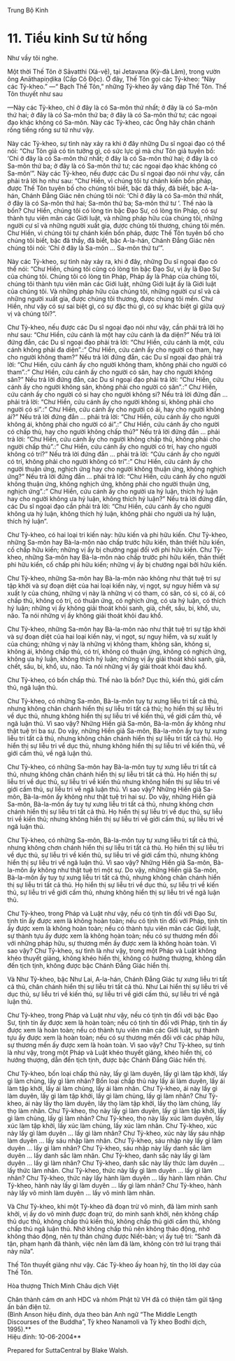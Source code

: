  

Trung Bộ Kinh

# 11\. Tiểu kinh Sư tử hống

Như vầy tôi nghe.

Một thời Thế Tôn ở Sāvatthi (Xá-vệ), tại Jetavana (Kỳ-đà Lâm), trong vườn ông Anāthapiṇḍika (Cấp Cô Ðộc). Ở đây, Thế Tôn gọi các Tỷ-kheo: “Này các Tỷ-kheo.” —“ Bạch Thế Tôn,” những Tỷ-kheo ấy vâng đáp Thế Tôn. Thế Tôn thuyết như sau

—Này các Tỷ-kheo, chỉ ở đây là có Sa-môn thứ nhất; ở đây là có Sa-môn thứ hai; ở đây là có Sa-môn thứ ba; ở đây là có Sa-môn thứ tư; các ngoại đạo khác không có Sa-môn. Này các Tỷ-kheo, các Ông hãy chân chánh rống tiếng rống sư tử như vậy.

Này các Tỷ-kheo, sự tình này xảy ra khi ở đây những Du sĩ ngoại đạo có thể nói: “Chư Tôn giả có tin tưởng gì, có sức lực gì mà chư Tôn giả tuyên bố: ‘Chỉ ở đây là có Sa-môn thứ nhất; ở đây là có Sa-môn thứ hai; ở đây là có Sa-môn thứ ba; ở đây là có Sa-môn thứ tư; các ngoại đạo khác không có Sa-môn’”. Này các Tỷ-kheo, nếu được các Du sĩ ngoại đạo nói như vậy, cần phải trả lời họ như sau: “Chư Hiền, vì chúng tôi tự chánh kiến bốn pháp, được Thế Tôn tuyên bố cho chúng tôi biết, bậc đã thấy, đã biết, bậc A-la-hán, Chánh Ðẳng Giác nên chúng tôi nói: ‘Chỉ ở đây là có Sa-môn thứ nhất, ở đây là có Sa-môn thứ hai; Sa-môn thứ ba; Sa-môn thứ tư ‘. Thế nào là bốn? Chư Hiền, chúng tôi có lòng tin bậc Ðạo Sư, có lòng tin Pháp, có sự thành tựu viên mãn các Giới luật, và những pháp hữu của chúng tôi, những người cư sĩ và những người xuất gia, được chúng tôi thương, chúng tôi mến. Chư Hiền, vì chúng tôi tự chánh kiến bốn pháp, được Thế Tôn tuyên bố cho chúng tôi biết, bậc đã thấy, đã biết, bậc A-la-hán, Chánh Ðẳng Giác nên chúng tôi nói: ‘Chỉ ở đây là Sa-môn … Sa-môn thứ tư’”.

Này các Tỷ-kheo, sự tình này xảy ra, khi ở đây, những Du sĩ ngoại đạo có thể nói: “Chư Hiền, chúng tôi cũng có lòng tin bậc Ðạo Sư, vị ấy là Ðạo Sư của chúng tôi. Chúng tôi có lòng tin Pháp, Pháp ấy là Pháp của chúng tôi, chúng tôi thành tựu viên mãn các Giới luật, những Giới luật ấy là Giới luật của chúng tôi. Và những pháp hữu của chúng tôi, những người cư sĩ và cả những người xuất gia, được chúng tôi thương, được chúng tôi mến. Chư Hiền, như vậy có sự sai biệt gì, có sự đặc thù gì, có sự khác biệt gì giữa quý vị và chúng tôi?”.

Chư Tỷ-kheo, nếu được các Du sĩ ngoại đạo nói như vậy, cần phải trả lời họ như sau: “Chư Hiền, cứu cánh là một hay cứu cánh là đa diện?” Nếu trả lời đứng đắn, các Du sĩ ngoại đạo phải trả lời: “Chư Hiền, cứu cánh là một, cứu cánh không phải đa diện”.:” Chư Hiền, cứu cánh ấy cho người có tham, hay cho người không tham?” Nếu trả lời đứng đắn, các Du sĩ ngoại đạo phải trả lời: “Chư Hiền, cứu cánh ấy cho người không tham, không phải cho người có tham”.:” Chư Hiền, cứu cánh ấy cho người có sân, hay cho người không sân?” Nếu trả lời đứng đắn, các Du sĩ ngoại đạo phải trả lời: “Chư Hiền, cứu cánh ấy cho người không sân, không phải cho người có sân”.:” Chư Hiền, cứu cánh ấy cho người có si hay cho người không si? Nếu trả lời đứng đắn … phải trả lời: “Chư Hiền, cứu cánh ấy cho người không si, không phải cho người có si”.:” Chư Hiền, cứu cánh ấy cho người có ái, hay cho người không ái?” Nếu trả lời đứng đắn … phải trả lời: “Chư Hiền, cứu cánh ấy cho người không ái, không phải cho người có ái”.:” Chư Hiền, cứu cánh ấy cho người có chấp thủ, hay cho người không chấp thủ?” Nếu trả lời đứng đắn … phải trả lời: “Chư Hiền, cứu cánh ấy cho người không chấp thủ, không phải cho người chấp thủ”.:” Chư Hiền, cứu cánh ấy cho người có trí, hay cho người không có trí?” Nếu trả lời đứng đắn … phải trả lời: “Cứu cánh ấy cho người có trí, không phải cho người không có trí”.:” Chư Hiền, cứu cánh ấy cho người thuận ứng, nghịch ứng hay cho người không thuận ứng, không nghịch ứng?” Nếu trả lời đứng đắn … phải trả lời: “Chư Hiền, cứu cánh ấy cho người không thuận ứng, không nghịch ứng, không phải cho người thuận ứng, nghịch ứng”.:” Chư Hiền, cứu cánh ấy cho người ưa hý luận, thích hý luận hay cho người không ưa hý luận, không thích hý luận?” Nếu trả lời đứng đắn, các Du sĩ ngoại đạo cần phải trả lời: “Chư Hiền, cứu cánh ấy cho người không ưa hý luận, không thích hý luận, không phải cho người ưa hý luận, thích hý luận”.

Chư Tỷ-kheo, có hai loại tri kiến này: hữu kiến và phi hữu kiến. Chư Tỷ-kheo, những Sa-môn hay Bà-la-môn nào chấp trước hữu kiến, thân thiết hữu kiến, cố chấp hữu kiến; những vị ấy bị chướng ngại đối với phi hữu kiến. Chư Tỷ-kheo, những Sa-môn hay Bà-la-môn nào chấp trước phi hữu kiến, thân thiết phi hữu kiến, cố chấp phi hữu kiến; những vị ấy bị chướng ngại bởi hữu kiến.

Chư Tỷ-kheo, những Sa-môn hay Bà-la-môn nào không như thật tuệ tri sự tập khởi và sự đoạn diệt của hai loại kiến này, vị ngọt, sự nguy hiểm và sự xuất ly của chúng, những vị này là những vị có tham, có sân, có si, có ái, có chấp thủ, không có trí, có thuận ứng, có nghịch ứng, có ưa hý luận, có thích hý luận; những vị ấy không giải thoát khỏi sanh, già, chết, sầu, bi, khổ, ưu, não. Ta nói những vị ấy không giải thoát khỏi đau khổ.

Chư Tỷ-kheo, những Sa-môn hay Bà-la-môn nào như thật tuệ tri sự tập khởi và sự đoạn diệt của hai loại kiến này, vị ngọt, sự nguy hiểm, và sự xuất ly của chúng; những vị này là những vị không tham, không sân, không si, không ái, không chấp thủ, có trí, không có thuận ứng, không có nghịch ứng, không ưa hý luận, không thích hý luận; những vị ấy giải thoát khỏi sanh, già, chết, sầu, bi, khổ, ưu, não. Ta nói những vị ấy giải thoát khỏi đau khổ.

Chư Tỷ-kheo, có bốn chấp thủ. Thế nào là bốn? Dục thủ, kiến thủ, giới cấm thủ, ngã luận thủ.

Chư Tỷ-kheo, có những Sa-môn, Bà-la-môn tuy tự xưng liễu tri tất cả thủ, nhưng không chân chánh hiển thị sự liễu tri tất cả thủ; họ hiển thị sự liễu tri về dục thủ, nhưng không hiển thị sự liễu tri về kiến thủ, về giới cấm thủ, về ngã luận thủ. Vì sao vậy? Những Hiền giả Sa-môn, Bà-la-môn ấy không như thật tuệ tri ba sự. Do vậy, những Hiền giả Sa-môn, Bà-la-môn ấy tuy tự xưng liễu tri tất cả thủ, nhưng không chân chánh hiển thị sự liễu tri tất cả thủ. Họ hiển thị sự liễu tri về dục thủ, nhưng không hiển thị sự liễu tri về kiến thủ, về giới cấm thủ, về ngã luận thủ.

Chư Tỷ-kheo, có những Sa-môn hay Bà-la-môn tuy tự xưng liễu tri tất cả thủ, nhưng không chân chánh hiển thị sự liễu tri tất cả thủ. Họ hiển thị sự liễu tri về dục thủ, sự liễu tri về kiến thủ nhưng không hiển thị sự liễu tri về giới cấm thủ, sự liễu tri về ngã luận thủ. Vì sao vậy? Những Hiền giả Sa-môn, Bà-la-môn ấy không như thật tuệ tri hai sự. Do vậy, những Hiền giả Sa-môn, Bà-la-môn ấy tuy tự xưng liễu tri tất cả thủ, nhưng không chơn chánh hiển thị sự liễu tri tất cả thủ. Họ hiển thị sự liễu tri về dục thủ, sự liễu tri về kiến thủ; nhưng không hiển thị sự liễu tri về giới cấm thủ, sự liễu tri về ngã luận thủ.

Chư Tỷ-kheo, có những Sa-môn, Bà-la-môn tuy tự xưng liễu tri tất cả thủ, nhưng không chơn chánh hiển thị sự liễu tri tất cả thủ. Họ hiển thị sự liễu tri về dục thủ, sự liễu tri về kiến thủ, sự liễu tri về giới cấm thủ, nhưng không hiển thị sự liễu tri về ngã luận thủ. Vì sao vậy? Những Hiền giả Sa-môn, Bà-la-môn ấy không như thật tuệ tri một sự. Do vậy, những Hiền giả Sa-môn, Bà-la-môn ấy tuy tự xưng liễu tri tất cả thủ, nhưng không chân chánh hiển thị sự liễu tri tất cả thủ. Họ hiển thị sự liễu tri về dục thủ, sự liễu tri về kiến thủ, sự liễu tri về giới cấm thủ, nhưng không hiển thị sự liễu tri về ngã luận thủ.

Chư Tỷ-kheo, trong Pháp và Luật như vậy, nếu có tịnh tín đối với Ðạo Sư, tịnh tín ấy được xem là không hoàn toàn; nếu có tịnh tín đối với Pháp, tịnh tín ấy được xem là không hoàn toàn; nếu có thành tựu viên mãn các Giới luật, sự thành tựu ấy được xem là không hoàn toàn; nếu có sự thương mến đối với những pháp hữu, sự thương mến ấy được xem là không hoàn toàn. Vì sao vậy? Chư Tỷ-kheo, sự tình là như vậy, trong một Pháp và Luật không khéo thuyết giảng, không khéo hiển thị, không có hướng thượng, không dẫn đến tịch tịnh, không được bậc Chánh Ðẳng Giác hiển thị.

Và Như Tỷ-kheo, bậc Như Lai, A-la-hán, Chánh Ðẳng Giác tự xưng liễu tri tất cả thủ, chân chánh hiển thị sự liễu tri tất cả thủ. Như Lai hiển thị sự liễu tri về dục thủ, sự liễu tri về kiến thủ, sự liễu tri về giới cấm thủ, sự liễu tri về ngã luận thủ.

Chư Tỷ-kheo, trong Pháp và Luật như vậy, nếu có tịnh tín đối với bậc Ðạo Sư, tịnh tín ấy được xem là hoàn toàn; nếu có tịnh tín đối với Pháp, tịnh tín ấy được xem là hoàn toàn; nếu có thành tựu viên mãn các Giới luật, sự thành tựu ấy được xem là hoàn toàn; nếu có sự thương mến đối với các pháp hữu, sự thương mến ấy được xem là hoàn toàn. Vì sao vậy? Chư Tỷ-kheo, sự tình là như vậy, trong một Pháp và Luật khéo thuyết giảng, khéo hiển thị, có hướng thượng, dẫn đến tịch tịnh, được bậc Chánh Ðẳng Giác hiển thị.

Chư Tỷ-kheo, bốn loại chấp thủ này, lấy gì làm duyên, lấy gì làm tập khởi, lấy gì làm chủng, lấy gì làm nhân? Bốn loại chấp thủ này lấy ái làm duyên, lấy ái làm tập khởi, lấy ái làm chủng, lấy ái làm nhân. Chư Tỷ-kheo, ái này lấy gì làm duyên, lấy gì làm tập khởi, lấy gì làm chủng, lấy gì làm nhân? Chư Tỷ-kheo, ái này lấy thọ làm duyên, lấy thọ làm tập khởi, lấy thọ làm chủng, lấy thọ làm nhân. Chư Tỷ-kheo, thọ này lấy gì làm duyên, lấy gì làm tập khởi, lấy gì làm chủng, lấy gì làm nhân? Chư Tỷ-kheo, thọ này lấy xúc làm duyên, lấy xúc làm tập khởi, lấy xúc làm chủng, lấy xúc làm nhân. Chư Tỷ-kheo, xúc này lấy gì làm duyên … lấy gì làm nhân? Chư Tỷ-kheo, xúc này lấy sáu nhập làm duyên … lấy sáu nhập làm nhân. Chư Tỷ-kheo, sáu nhập này lấy gì làm duyên … lấy gì làm nhân? Chư Tỷ-kheo, sáu nhập này lấy danh sắc làm duyên … lấy danh sắc làm nhân. Chư Tỷ-kheo, danh sắc này lấy gì làm duyên … lấy gì làm nhân? Chư Tỷ-kheo, danh sắc này lấy thức làm duyên … lấy thức làm nhân. Chư Tỷ-kheo, thức này lấy gì làm duyên … lấy gì làm nhân? Chư Tỷ-kheo, thức này lấy hành làm duyên … lấy hành làm nhân. Chư Tỷ-kheo, hành này lấy gì làm duyên … lấy gì làm nhân? Chư Tỷ-kheo, hành này lấy vô minh làm duyên … lấy vô minh làm nhân.

Và Chư Tỷ-kheo, khi một Tỷ-kheo đã đoạn trừ vô minh, đã làm minh sanh khởi, vị ấy do vô minh được đoạn trừ, do minh sanh khởi, nên không chấp thủ dục thủ, không chấp thủ kiến thủ, không chấp thủ giới cấm thủ, không chấp thủ ngã luận thủ. Nhờ không chấp thủ nên không tháo động, nhờ không tháo động, nên tự thân chứng được Niết-bàn; vị ấy tuệ tri: “Sanh đã tận, phạm hạnh đã thành, việc nên làm đã làm, không còn trở lui trạng thái này nữa”.

Thế Tôn thuyết giảng như vậy. Các Tỷ-kheo ấy hoan hỷ, tín thọ lời dạy của Thế Tôn.

Hòa thượng Thích Minh Châu dịch Việt

Chân thành cám ơn anh HDC và nhóm Phật tử VH đã có thiện tâm gửi tặng ấn bản điện tử.  
(Bình Anson hiệu đính, dựa theo bản Anh ngữ “The Middle Length Discourses of the Buddha”, Tỳ kheo Nanamoli và Tỳ kheo Bodhi dịch, 1995).**  
Hiệu đính: 10-06-2004**

Prepared for SuttaCentral by Blake Walsh.